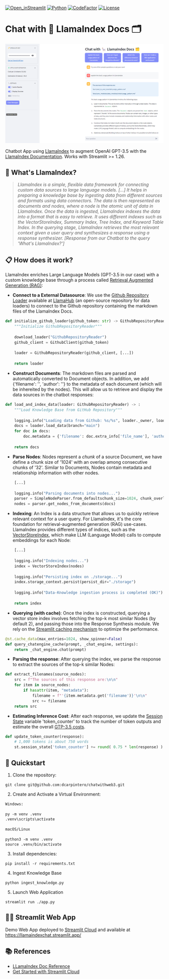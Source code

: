 [![Open_inStreamlit](https://img.shields.io/badge/Open%20In-Streamlit-red?logo=Streamlit)](https://llamaindexchat.streamlit.app/)
[![Python](https://img.shields.io/badge/python-%203.8-blue.svg)](https://www.python.org/)
[![CodeFactor](https://www.codefactor.io/repository/github/dcarpintero/llamaindexchat/badge)](https://www.codefactor.io/repository/github/dcarpintero/llamaindexchat)
[![License](https://img.shields.io/badge/license-MIT-green.svg)](https://github.com/dcarpintero/st-newsapi-connector/blob/main/LICENSE)

# Chat with 🦙 LlamaIndex Docs 🗂️

<p align="center">
  <img src="./assets/llamaindexchat.png">
</p>

Chatbot App using [LlamaIndex](https://www.llamaindex.ai/) to augment OpenAI GPT-3.5 with the [LlamaIndex Documentation](https://gpt-index.readthedocs.io/en/latest/index.html). Works with Streamlit >= 1.26. 

## 🦙 What's LlamaIndex?

> *LlamaIndex is a simple, flexible data framework for connecting custom data sources to large language models. [...] It helps in preparing a knowledge base by ingesting data from different sources and formats using data connectors. The data is then represented as documents and nodes, where a node is the atomic unit of data in LlamaIndex. Once the data is ingested, LlamaIndex indexes the data into a format that is easy to retrieve. It uses different indexes such as the VectorStoreIndex, Summary Index, Tree Index, and Keyword Table Index. In the querying stage, LlamaIndex retrieves the most relevant context given a user query and synthesizes a response using a response synthesizer. [Response from our Chatbot to the query 'What's LlamaIndex?']*

## 📋 How does it work?

LlamaIndex enriches Large Language Models (GPT-3.5 in our case) with a custom knowledge base through a process called [Retrieval Augmented Generation (RAG)](https://research.ibm.com/blog/retrieval-augmented-generation-RAG):

- **Connect to a External Datasource**: We use the [Github Repository Loader](https://llamahub.ai/l/github_repo) available at [LlamaHub](https://llamahub.ai/) (an open-source repository for data loaders) to connect to the Github repository containing the markdown files of the LlamaIndex Docs.

```python
def initialize_github_loader(github_token: str) -> GithubRepositoryReader:
    """Initialize GithubRepositoryReader"""	

    download_loader("GithubRepositoryReader")
    github_client = GithubClient(github_token)

    loader = GithubRepositoryReader(github_client, [...])

    return loader
```

- **Construct Documents**: The markdown files are parsed and automatically converted to Document objects. In addition, we add {'filename': '', 'author': ''} to the metadata of each document (which will be inhereited by the nodes). This will allow us to retrieve and display the data sources in the chatbot responses:

```python
def load_and_index_data(loader: GithubRepositoryReader) -> :
    """Load Knowledge Base from GitHub Repository"""

    logging.info("Loading data from Github: %s/%s", loader._owner, loader._repo)
    docs = loader.load_data(branch="main")
    for doc in docs:
        doc.metadata = {'filename': doc.extra_info['file_name'], 'author': "LlamaIndex"}
        
    return docs
```

- **Parse Nodes**: Nodes represent a *chunk* of a source Document, we have define a chunk size of '1024' with an overlap among consecutive chunks of '32'. Similar to Documents, Nodes contain metadata and relationship information with other nodes.
```python
    [...]

    logging.info("Parsing documents into nodes...")
    parser = SimpleNodeParser.from_defaultschunk_size=1024, chunk_overlap=32)
    nodes = parser.get_nodes_from_documents(docs)
```

- **Indexing**: An Index is a data structure that allows us to quickly retrieve relevant context for a user query. For LlamaIndex, it's the core foundation for retrieval-augmented generation (RAG) use-cases. LlamaIndex provides different types of indices, such as the [VectorStoreIndex](https://gpt-index.readthedocs.io/en/latest/core_modules/data_modules/index/index_guide.html), which make LLM (Language Model) calls to compute embeddings for each Node:

```python
    [...]

    logging.info("Indexing nodes...")
    index = VectorStoreIndex(nodes)

    logging.info("Persisting index on ./storage...")
    index.storage_context.persist(persist_dir="./storage")
        
    logging.info("Data-Knowledge ingestion process is completed (OK)")

    return index
```

- **Querying (with cache)**: Once the index is constructed, querying a vector store index involves fetching the top-k most similar Nodes (by default 2), and passing those into the Response Synthesis module. We rely on the [Streamlit caching mechanism](https://docs.streamlit.io/library/advanced-features/caching) to optimize the performance.

```python
@st.cache_data(max_entries=1024, show_spinner=False)
def query_chatengine_cache(prompt, _chat_engine, settings):
    return _chat_engine.chat(prompt)
```

- **Parsing the response**: After querying the index, we parse the response to extract the sources of the top-k similar Nodes:

```python
def extract_filenames(source_nodes):
    src = f"The sources of this response are:\n\n"
    for item in source_nodes:
        if hasattr(item, "metadata"):
            filename = f"'{item.metadata.get('filename')}'\n\n"
            src += filename
    return src
```

- **Estimating Inference Cost**: After each response, we update the [Session State](https://docs.streamlit.io/library/api-reference/session-state) variable 'token_counter' to track the number of token outputs and estimate the overall [GTP-3.5 costs](https://openai.com/pricing). 

```python
def update_token_counter(response):
    # 1,000 tokens is about 750 words
    st.session_state['token_counter'] += round( 0.75 * len(response) )
```


## 🚀 Quickstart

1. Clone the repository:
```
git clone git@github.com:dcarpintero/chatwithweb3.git
```

2. Create and Activate a Virtual Environment:

```
Windows:

py -m venv .venv
.venv\scripts\activate

macOS/Linux

python3 -m venv .venv
source .venv/bin/activate
```

3. Install dependencies:

```
pip install -r requirements.txt
```

4. Ingest Knowledge Base
```
python ingest_knowledge.py
```

5. Launch Web Application

```
streamlit run ./app.py
```

## 👩‍💻 Streamlit Web App

Demo Web App deployed to [Streamlit Cloud](https://streamlit.io/cloud) and available at https://llamaindexchat.streamlit.app/ 

## 📚 References

- [LLamaIndex Doc Reference](https://gpt-index.readthedocs.io/en/latest/index.html)
- [Get Started with Streamlit Cloud](https://docs.streamlit.io/streamlit-community-cloud/get-started)